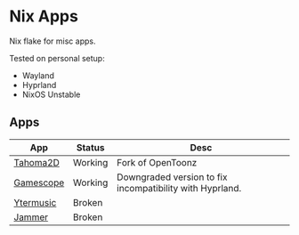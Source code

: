 # Nix Apps

Nix flake for misc apps.

Tested on personal setup:
* Wayland
* Hyprland
* NixOS Unstable

## Apps

| App | Status | Desc |
| --- | --- | --- |
| [Tahoma2D](https://github.com/tahoma2d/tahoma2d) | Working | Fork of OpenToonz |
| [Gamescope](https://github.com/ValveSoftware/gamescope) | Working | Downgraded version to fix incompatibility with Hyprland. |
| [Ytermusic](https://github.com/ccgauche/ytermusic) | Broken |  |
| [Jammer](https://github.com/jooapa/jammer) | Broken |  |
